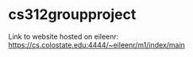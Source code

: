# cs312groupproject

Link to website hosted on eileenr: 
  https://cs.colostate.edu:4444/~eileenr/m1/index/main
